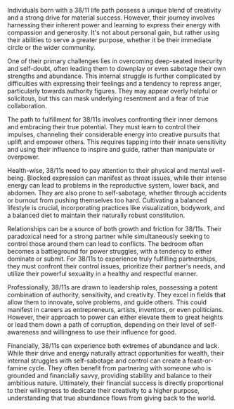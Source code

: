 Individuals born with a 38/11 life path possess a unique blend of creativity and a strong drive for material success. However, their journey involves harnessing their inherent power and learning to express their energy with compassion and generosity. It's not about personal gain, but rather using their abilities to serve a greater purpose, whether it be their immediate circle or the wider community.

One of their primary challenges lies in overcoming deep-seated insecurity and self-doubt, often leading them to downplay or even sabotage their own strengths and abundance. This internal struggle is further complicated by difficulties with expressing their feelings and a tendency to repress anger, particularly towards authority figures. They may appear overly helpful or solicitous, but this can mask underlying resentment and a fear of true collaboration.

The path to fulfillment for 38/11s involves confronting their inner demons and embracing their true potential. They must learn to control their impulses, channeling their considerable energy into creative pursuits that uplift and empower others. This requires tapping into their innate sensitivity and using their influence to inspire and guide, rather than manipulate or overpower. 

Health-wise, 38/11s need to pay attention to their physical and mental well-being. Blocked expression can manifest as throat issues, while their intense energy can lead to problems in the reproductive system, lower back, and abdomen. They are also prone to self-sabotage, whether through accidents or burnout from pushing themselves too hard. Cultivating a balanced lifestyle is crucial, incorporating practices like visualization, bodywork, and a balanced diet to maintain their naturally robust constitution.

Relationships can be a source of both growth and friction for 38/11s. Their paradoxical need for a strong partner while simultaneously seeking to control those around them can lead to conflicts. The bedroom often becomes a battleground for power struggles, with a tendency to either dominate or submit. For 38/11s to experience truly fulfilling partnerships, they must confront their control issues, prioritize their partner's needs, and utilize their powerful sexuality in a healthy and respectful manner.

Professionally, 38/11s are drawn to leadership roles, possessing a potent combination of authority, sensitivity, and creativity. They excel in fields that allow them to innovate, solve problems, and guide others. This could manifest in careers as entrepreneurs, artists, inventors, or even politicians. However, their approach to power can either elevate them to great heights or lead them down a path of corruption, depending on their level of self-awareness and willingness to use their influence for good.

Financially, 38/11s can experience both extremes of abundance and lack. While their drive and energy naturally attract opportunities for wealth, their internal struggles with self-sabotage and control can create a feast-or-famine cycle. They often benefit from partnering with someone who is grounded and financially savvy, providing stability and balance to their ambitious nature. Ultimately, their financial success is directly proportional to their willingness to dedicate their creativity to a higher purpose, understanding that true abundance flows from giving back to the world. 
